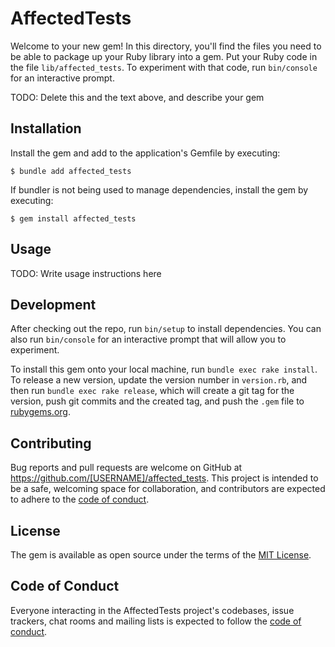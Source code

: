 # AffectedTests

Welcome to your new gem! In this directory, you'll find the files you need to be able to package up your Ruby library into a gem. Put your Ruby code in the file `lib/affected_tests`. To experiment with that code, run `bin/console` for an interactive prompt.

TODO: Delete this and the text above, and describe your gem

## Installation

Install the gem and add to the application's Gemfile by executing:

    $ bundle add affected_tests

If bundler is not being used to manage dependencies, install the gem by executing:

    $ gem install affected_tests

## Usage

TODO: Write usage instructions here

## Development

After checking out the repo, run `bin/setup` to install dependencies. You can also run `bin/console` for an interactive prompt that will allow you to experiment.

To install this gem onto your local machine, run `bundle exec rake install`. To release a new version, update the version number in `version.rb`, and then run `bundle exec rake release`, which will create a git tag for the version, push git commits and the created tag, and push the `.gem` file to [rubygems.org](https://rubygems.org).

## Contributing

Bug reports and pull requests are welcome on GitHub at https://github.com/[USERNAME]/affected_tests. This project is intended to be a safe, welcoming space for collaboration, and contributors are expected to adhere to the [code of conduct](https://github.com/[USERNAME]/affected_tests/blob/main/CODE_OF_CONDUCT.md).

## License

The gem is available as open source under the terms of the [MIT License](https://opensource.org/licenses/MIT).

## Code of Conduct

Everyone interacting in the AffectedTests project's codebases, issue trackers, chat rooms and mailing lists is expected to follow the [code of conduct](https://github.com/[USERNAME]/affected_tests/blob/main/CODE_OF_CONDUCT.md).

